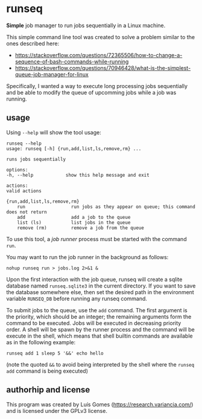 # runseq

**Simple** job manager to run jobs sequentially in a Linux machine.

This simple command line tool was created to solve a problem similar to the ones described here:

- https://stackoverflow.com/questions/72365506/how-to-change-a-sequence-of-bash-commands-while-running
- https://stackoverflow.com/questions/70946428/what-is-the-simplest-queue-job-manager-for-linux

Specifically, I wanted a way to execute long processing jobs sequentially and be able to modify the queue of upcomming jobs while a job was running.

## usage

Using `--help` will show the tool usage:


    runseq --help
    usage: runseq [-h] {run,add,list,ls,remove,rm} ...

    runs jobs sequentially

    options:
    -h, --help            show this help message and exit

    actions:
    valid actions

    {run,add,list,ls,remove,rm}
        run                 run jobs as they appear on queue; this command does not return
        add                 add a job to the queue
        list (ls)           list jobs in the queue
        remove (rm)         remove a job from the queue


To use this tool, a *job runner* process must be started with the command `run`.

You may want to run the job runner in the background as follows:

    nohup runseq run > jobs.log 2>&1 &

Upon the first interaction with the job queue, runseq will create a sqlite database named `runseq.sqlite3` in the current directory.  If you want to save the database somewhere else, then set the desired path in the environment variable `RUNSEQ_DB` before running any runseq command.

To submit jobs to the queue, use the `add` command.  The first argument is the priority, which should be an integer; the remaining arguments form the command to be executed. Jobs will be executed in decreasing priority order. A shell will be spawn by the runner process and the command will be execute in the shell, which means that shell builtin commands are available as in the following example:

    runseq add 1 sleep 5 '&&' echo hello 

(note the quoted `&&` to avoid being interpreted by the shell where the `runseq add` command is being executed)

## authorhip and license

This program was created by Luís Gomes (https://research.variancia.com/) and is licensed under the GPLv3 license.


